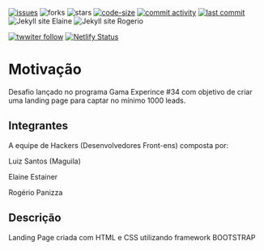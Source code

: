 [![issues](https://img.shields.io/github/issues/Gama-XP-34/landing-page)](https://github.com/Gama-XP-34/landing-page/issues)
![forks](https://img.shields.io/github/forks/Gama-XP-34/landing-page)
![stars](https://img.shields.io/github/stars/Gama-XP-34/landing-page)
[![code-size](https://img.shields.io/github/languages/code-size/Gama-XP-34/landing-page)](https://img.shields.io/github/Gama-XP-34/landing-page)
[![commit activity](https://img.shields.io/github/commit-activity/w/Gama-XP-34/landing-page)](https://github.com/Gama-XP-34/landing-page/commits)
[![last commit](https://img.shields.io/github/last-commit/Gama-XP-34/landing-page)](https://github.com/Gama-XP-34/landing-page/commits)
![Jekyll site Elaine](https://github.com/Gama-XP-34/landing-page/workflows/Jekyll%20site%20Elaine/badge.svg?branch=alteracoes-elaine&event=push)
![Jekyll site Rogerio](https://github.com/Gama-XP-34/landing-page/workflows/Jekyll%20site%20Rogerio/badge.svg?event=push)

[![twwiter follow](https://img.shields.io/twitter/follow/luizcs?style=social)](https://twitter.com/luizcs)
[![Netlify Status](https://api.netlify.com/api/v1/badges/11feb4d3-667d-42c3-a687-05256c4ce097/deploy-status)](https://app.netlify.com/sites/landingpagxp/deploys)


# Motivação
Desafio lançado no programa Gama Experince #34 com objetivo de criar uma
landing page para captar no mínimo 1000 leads.

## Integrantes 
A equipe de Hackers (Desenvolvedores Front-ens) composta por:

Luiz Santos (Maguila)

Elaine Estainer

Rogério Panizza

## Descrição
Landing Page criada com HTML e CSS utilizando framework BOOTSTRAP 
